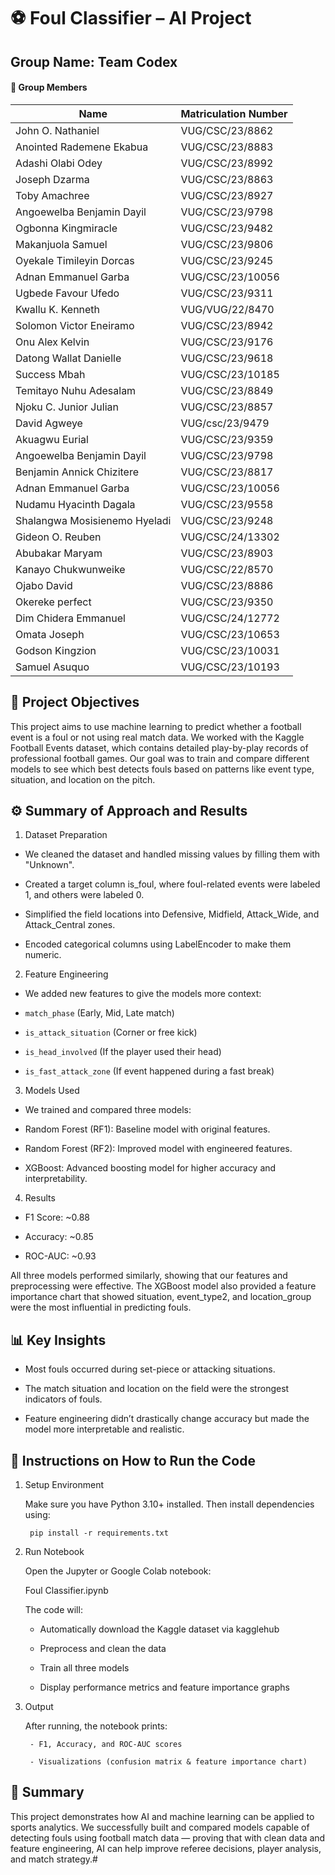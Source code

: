 # ⚽ Foul Classifier – AI Project
## Group Name: Team Codex

#### 👥 Group Members

| Name                       | Matriculation Number |
|-----------------------------|----------------------|
| John O. Nathaniel       | VUG/CSC/23/8862      |
| Anointed Rademene Ekabua    | VUG/CSC/23/8883      |
| Adashi Olabi Odey           | VUG/CSC/23/8992      |
| Joseph Dzarma             | VUG/CSC/23/8863      |
| Toby Amachree             | VUG/CSC/23/8927         |
| Angoewelba  Benjamin  Dayil | VUG/CSC/23/9798        |
| Ogbonna Kingmiracle           | VUG/CSC/23/9482       |
| Makanjuola Samuel             | VUG/CSC/23/9806       |
| Oyekale Timileyin Dorcas      | VUG/CSC/23/9245       |
| Adnan Emmanuel Garba          | VUG/CSC/23/10056      |
| Ugbede Favour Ufedo           | VUG/CSC/23/9311       |
| Kwallu K. Kenneth             | VUG/VUG/22/8470       |
| Solomon Victor Eneiramo       | VUG/CSC/23/8942       |
| Onu Alex Kelvin               | VUG/CSC/23/9176       |
| Datong Wallat Danielle        | VUG/CSC/23/9618       |
| Success Mbah                  | VUG/CSC/23/10185      |
| Temitayo Nuhu Adesalam        | VUG/CSC/23/8849       |
| Njoku C. Junior Julian        | VUG/CSC/23/8857       |
| David Agweye                  | VUG/csc/23/9479       |
| Akuagwu Eurial                | VUG/CSC/23/9359       |
| Angoewelba Benjamin Dayil     | VUG/CSC/23/9798       |
| Benjamin Annick Chizitere     | VUG/CSC/23/8817       |
| Adnan Emmanuel Garba          | VUG/CSC/23/10056      |
| Nudamu Hyacinth Dagala        | VUG/CSC/23/9558       |
| Shalangwa Mosisienemo Hyeladi | VUG/CSC/23/9248       |
| Gideon O. Reuben              | VUG/CSC/24/13302      |
| Abubakar Maryam               | VUG/CSC/23/8903       |
| Kanayo Chukwunweike           | VUG/CSC/22/8570       |
| Ojabo David                   | VUG/CSC/23/8886       |
| Okereke perfect               | VUG/CSC/23/9350       |
| Dim Chidera Emmanuel          | VUG/CSC/24/12772      |
| Omata Joseph                  | VUG/CSC/23/10653      |
| Godson Kingzion               | VUG/CSC/23/10031      |
| Samuel Asuquo                 | VUG/CSC/23/10193      |


## 🎯 Project Objectives


This project aims to use machine learning to predict whether a football event is a foul or not using real match data.
We worked with the Kaggle Football Events dataset, which contains detailed play-by-play records of professional football games.
Our goal was to train and compare different models to see which best detects fouls based on patterns like event type, situation, and location on the pitch.

## ⚙️ Summary of Approach and Results
1. Dataset Preparation

- We cleaned the dataset and handled missing values by filling them with "Unknown".

- Created a target column is_foul, where foul-related events were labeled 1, and others were labeled 0.

- Simplified the field locations into Defensive, Midfield, Attack_Wide, and Attack_Central zones.

- Encoded categorical columns using LabelEncoder to make them numeric.

2. Feature Engineering

- We added new features to give the models more context:

- `match_phase` (Early, Mid, Late match)

- `is_attack_situation` (Corner or free kick)

- `is_head_involved` (If the player used their head)

- `is_fast_attack_zone` (If event happened during a fast break)

3. Models Used

- We trained and compared three models:

- Random Forest (RF1): Baseline model with original features.

- Random Forest (RF2): Improved model with engineered features.

- XGBoost: Advanced boosting model for higher accuracy and interpretability.

4. Results

- F1 Score: ~0.88

- Accuracy: ~0.85

- ROC-AUC: ~0.93

All three models performed similarly, showing that our features and preprocessing were effective.
The XGBoost model also provided a feature importance chart that showed situation, event_type2, and location_group were the most influential in predicting fouls.

## 📊 Key Insights

- Most fouls occurred during set-piece or attacking situations.

- The match situation and location on the field were the strongest indicators of fouls.

- Feature engineering didn’t drastically change accuracy but made the model more interpretable and realistic.

## 🧠 Instructions on How to Run the Code
1. Setup Environment

    Make sure you have Python 3.10+ installed.
    Then install dependencies using:

        pip install -r requirements.txt

2. Run Notebook

    Open the Jupyter or Google Colab notebook:

    Foul Classifier.ipynb


    The code will:

    - Automatically download the Kaggle dataset via kagglehub

    - Preprocess and clean the data

    - Train all three models

    - Display performance metrics and feature importance graphs

3. Output

    After running, the notebook prints:

        - F1, Accuracy, and ROC-AUC scores

        - Visualizations (confusion matrix & feature importance chart)

## 📘 Summary

This project demonstrates how AI and machine learning can be applied to sports analytics.
We successfully built and compared models capable of detecting fouls using football match data — proving that with clean data and feature engineering, AI can help improve referee decisions, player analysis, and match strategy.#
